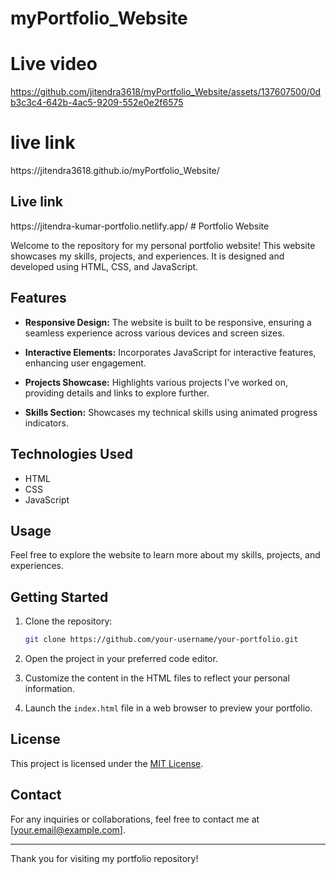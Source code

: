 # myPortfolio_Website
<h1>Live video</h1>

https://github.com/jitendra3618/myPortfolio_Website/assets/137607500/0db3c3c4-642b-4ac5-9209-552e0e2f6575

<h1>live link</h1>
https://jitendra3618.github.io/myPortfolio_Website/

<h2>Live link</h2>
https://jitendra-kumar-portfolio.netlify.app/
# Portfolio Website

Welcome to the repository for my personal portfolio website! This website showcases my skills, projects, and experiences. It is designed and developed using HTML, CSS, and JavaScript.

## Features

- **Responsive Design:** The website is built to be responsive, ensuring a seamless experience across various devices and screen sizes.

- **Interactive Elements:** Incorporates JavaScript for interactive features, enhancing user engagement.

- **Projects Showcase:** Highlights various projects I've worked on, providing details and links to explore further.

- **Skills Section:** Showcases my technical skills using animated progress indicators.

## Technologies Used

- HTML
- CSS
- JavaScript

## Usage

Feel free to explore the website to learn more about my skills, projects, and experiences. 
## Getting Started

1. Clone the repository:

    ```bash
    git clone https://github.com/your-username/your-portfolio.git
    ```

2. Open the project in your preferred code editor.

3. Customize the content in the HTML files to reflect your personal information.

4. Launch the `index.html` file in a web browser to preview your portfolio.



## License

This project is licensed under the [MIT License](LICENSE).

## Contact

For any inquiries or collaborations, feel free to contact me at [your.email@example.com].

---

Thank you for visiting my portfolio repository!

